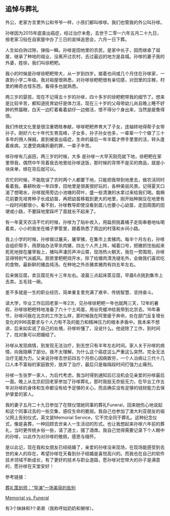 ## 追悼与葬礼

外公，老家方言里外公和爷爷一样，小孩们都叫嗲嗲。我们也管我的外公叫孙嗲。

孙嗲因为2015年底查出癌症，经过治疗未愈，去世于二零一六年五月二十九日，按老家习俗在自家屋中办了三日的哀悼追思会，六月一日下葬。

人生如白驹过隙，弹指一瞬。孙嗲是田地里的农民，是家中长子，因而继承了祖屋，继承了种地的祖业，没离开过农村，去过最远的地方是县城。孙嗲的妻子我的外婆，姓徐，我们叫徐粑粑。

我小的时候是孙嗲徐粑粑带大，从一岁到四岁。接着也间或几个月住在孙嗲家，一直到小学二年级。我对祖屋很熟悉，对孙嗲徐粑粑很有亲切感，对田里的庄稼，村里的稀奇古怪东西，看得多也就熟悉。

两三岁的婴孩，现在不记得五十岁的孙嗲，四十多岁的徐粑粑带我的细节了。想来是比较辛苦，都知道抚育幼仔是体力活，现在三十岁的父母带幼儿尚且晚上睡不好肿的熊猫眼，白天一边盯着看着幼仔一边做活，恨不得分个身出来，当然是疲惫得很。

我们传统文化里是很注重牺牲奉献，嗲嗲粑粑养育大了子女，连轴转地得帮子女带孙子。刚好六七十年代生育高峰，子女多，孙子孙女也多，一辈辈一个个做了三十多年的佣人保姆，直到被查出癌症，生命的最后一年半载才停手里里的活，转头逢着疾病，又遭受病痛折磨的罪，一辈子辛苦。

嗲孙嗲有几亩田，两三岁的时候，大多 是孙嗲一大早天刚亮就下地，徐粑粑在家里带我，偶然中午背着我去地里给孙嗲送饭，那时候的背带不是买的商品，就是小块床单，绑在背后就可以。

农忙的时候，不能耽误了农时两个人都要下地，只能把我带到地里去，做农活同时看着我。春耕秋收一年四季，田地里是很美很好玩的，各种美丽风景。记得夏天口渴了想喝水，孙嗲就用旁边小池塘的荷叶，盛一些清澈的水拿过来给我们喝。栽棉花前要先培育种子长成幼苗，再把幼苗移栽到更大的地里，刚开始种豌豆在地里有一段时间都很小，看不到，孙嗲教导即使没看到苗儿也要小心幼苗，走田周围的田埂或小路，不要踩地里踩坏了苗就长不起来了。

有一年夏天农活不忙的时候，孙嗲为了贴补收入，用扁担挑着橘子走街串巷地吆喝着卖，小小的我坐在橘子箩筐里，跟着熟悉了周边的村落和乡间小路。

我上小学的时候，孙嗲做过屠夫，屠宰猪，在集市上卖猪肉。每半个月左右，孙嗲会组织帮手，用原始办法宰杀肉猪，四五个人齐上阵，喊着口号，把猪抓住抬起来死死地按在屠宰板上，猪叫声凄厉声冲云霄，现场热火朝天，我在一旁围观，孙嗲显得特别气派威风。厨房里粑粑烧开水，除了给猪肉清洗褪毛外，会做我们喜欢吃的食物，最新鲜的猪血炖汤。在种地之外杀猪卖猪肉有四五年左右。

后来做豆腐，卖豆腐花有十三年左右。凌晨三点起床蒸豆腐，早晨6点挑到集市上去卖。五毛钱一碗。

差不多就是一生的职业经历，简单重复里充满了艰辛、传统智慧、坚持奋斗。

读大学，毕业工作后回老家一年2次，见孙嗲徐粑粑一年也就两三天，12年的暑假，孙嗲徐粑粑特地准备了六十个土鸡蛋，用谷壳缓冲给我带到北京去。16年春节，孙嗲问我在北京的工作怎么样，那时候我在阿里疲于奔命，处在部门反复增长变化的996高要求与个人力有不及的能力和精神压力的根本矛盾中。我本来不想讲，后来如实说了自己的处境，孙嗲听懂了，没说什么。他说除了工作，到时间了，找对象可以把婚结了。

孙嗲从发现病情，到发现无法治疗，到去世只有半年左右时间。家人关于孙嗲的病情，向我隐瞒了部分。我不太理解，为什么这个癌症这么严重这么突然，完全无法治疗无能为力。父亲说孙嗲去世前四五个月担心因病致穷，一个人治病让三代十几口人本不富裕的家庭致穷，放弃了治疗，最后只是每隔段时间打强力止痛剂。

孙嗲一生张罗一家人，为后代考虑，我当时得到通知后已没机会见亲爱的孙嗲最后一面。晚上从北京赶回老家参加了孙嗲葬礼，那时我挺无奈挺无力，在毕业工作五年对孙嗲的身体和生命都没有给予足够的关心，而且确实没有足够的钱财能力去保护挚爱的家人。

我的妻子五月二十九日参加了在殡仪馆她同事的葬礼Funeral，回来她伤心地说起和这个同事过去的一些交集，感叹生命的脆弱。我自己也参加了澳大利亚朋友的祖父网上告别仪式，英文是Memorial Service，它不完全同于葬礼。这种纪念仪式，像是喜葬，一种回顾去世亲人一生活动的形式。也让我想起来孙嗲六年前的葬礼，当时更传统乡俗一些，请了道士，摆了酒席。我自己觉得需要记录下个人眼中的孙嗲，以此作为对孙嗲的敬佩，感恩与缅怀。

是以此记，现在我和女朋友已经结婚了，亲爱的孙嗲没来现场，在现场能感受到去世的亲人的存在，希望孙嗲在天看到孙子结婚是喜悦高兴的。而我也在自己的软件技术领域不断成长，有了更好的技术与职业道路，愿孙嗲对您带大的孙子是满意的，愿孙嗲在天堂安好！

参考链接：

[葬礼策划师：“导演”一场美丽的告别](http://www.cnr.cn/gd/guangdonglueying/20210403/t20210403_525453179.shtml])

[Memorial vs. Funeral](https://island.affordablecremationandburial.ca/memorial-vs-funeral#:~:text=Unlike%20a%20traditional%20funeral%2C%20a,even%20months%20after%20the%20death.)







有3个妹妹和1个弟弟（我称呼姑奶奶和舅嗲）。